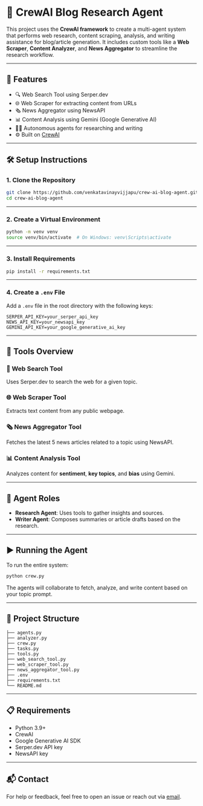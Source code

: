 
# 🧠 CrewAI Blog Research Agent

This project uses the **CrewAI framework** to create a multi-agent system that performs web research, content scraping, analysis, and writing assistance for blog/article generation. It includes custom tools like a **Web Scraper**, **Content Analyzer**, and **News Aggregator** to streamline the research workflow.

---

## 🚀 Features

- 🔍 Web Search Tool using Serper.dev
- 🌐 Web Scraper for extracting content from URLs
- 🗞️ News Aggregator using NewsAPI
- 📊 Content Analysis using Gemini (Google Generative AI)
- 🧑‍💻 Autonomous agents for researching and writing
- ⚙️ Built on [CrewAI](https://github.com/joaomdmoura/crewAI)

---

## 🛠️ Setup Instructions

### 1. Clone the Repository

```bash
git clone https://github.com/venkatavinayvijjapu/crew-ai-blog-agent.git
cd crew-ai-blog-agent
```

---

### 2. Create a Virtual Environment

```bash
python -m venv venv
source venv/bin/activate  # On Windows: venv\Scripts\activate
```

---

### 3. Install Requirements

```bash
pip install -r requirements.txt
```

---

### 4. Create a `.env` File

Add a `.env` file in the root directory with the following keys:

```env
SERPER_API_KEY=your_serper_api_key
NEWS_API_KEY=your_newsapi_key
GEMINI_API_KEY=your_google_generative_ai_key
```

---

## 🧪 Tools Overview

### 🔎 Web Search Tool
Uses Serper.dev to search the web for a given topic.

### 🌐 Web Scraper Tool
Extracts text content from any public webpage.

### 🗞️ News Aggregator Tool
Fetches the latest 5 news articles related to a topic using NewsAPI.

### 📊 Content Analysis Tool
Analyzes content for **sentiment**, **key topics**, and **bias** using Gemini.

---

## 🧠 Agent Roles

- **Research Agent**: Uses tools to gather insights and sources.
- **Writer Agent**: Composes summaries or article drafts based on the research.

---

## ▶️ Running the Agent

To run the entire system:

```bash
python crew.py
```

The agents will collaborate to fetch, analyze, and write content based on your topic prompt.

---

## 📂 Project Structure

```
├── agents.py
├── analyzer.py
├── crew.py
├── tasks.py
├── tools.py
├── web_search_tool.py
├── web_scraper_tool.py
├── news_aggregator_tool.py
├── .env
├── requirements.txt
└── README.md
```

---

## 📋 Requirements

- Python 3.9+
- CrewAI
- Google Generative AI SDK
- Serper.dev API key
- NewsAPI key

---

## 📬 Contact

For help or feedback, feel free to open an issue or reach out via [email](venkatavinayvijjapu@gmail.com).

